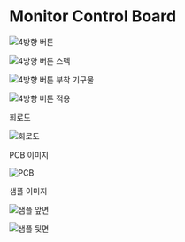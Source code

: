# Monitor Control Board

![4방향 버튼](images/4way_button.jpg)

![4방향 버튼 스펙](images/4way_button_dim.png)

![4방향 버튼 부착 기구물](images/monitor_control_board_01.jpg)

![4방향 버튼 적용](images/monitor_control_board_02.jpg)


회로도

![회로도](images/sch_image.png)

PCB 이미지

![PCB](images/pcb_image.png)

샘플 이미지

![샘플 앞면](images/sample_01.jpg)

![샘플 뒷면](images/sample_02.jpg)
